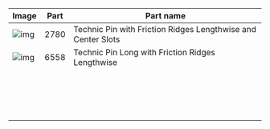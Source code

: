 | Image                                                        | Part | Part name                                                    |
| ------------------------------------------------------------ | ---- | ------------------------------------------------------------ |
| ![img](/home/jenkins/Git/github/sanbrother.github.io/images/lego_common_parts/FI8KJ0RIYGFJDYW.jpg) | 2780 | Technic Pin with Friction Ridges Lengthwise and Center Slots |
| ![img](https://brickarchitect.com/content/parts/6558.png)    | 6558 | Technic Pin Long with Friction Ridges Lengthwise             |
|                                                              |      |                                                              |
|                                                              |      |                                                              |
|                                                              |      |                                                              |
|                                                              |      |                                                              |
|                                                              |      |                                                              |
|                                                              |      |                                                              |
|                                                              |      |                                                              |
|                                                              |      |                                                              |
|                                                              |      |                                                              |
|                                                              |      |                                                              |
|                                                              |      |                                                              |
|                                                              |      |                                                              |
|                                                              |      |                                                              |
|                                                              |      |                                                              |
|                                                              |      |                                                              |
|                                                              |      |                                                              |
|                                                              |      |                                                              |

